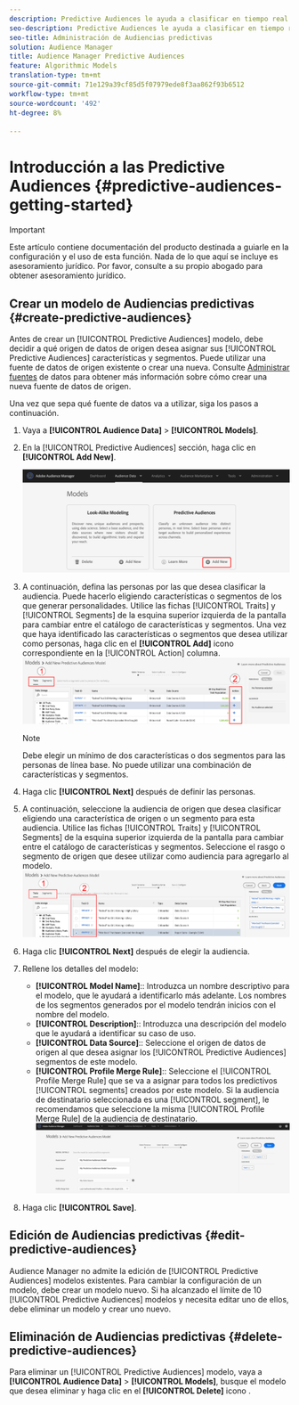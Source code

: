 ```yaml
---
description: Predictive Audiences le ayuda a clasificar en tiempo real audiencias desconocidas como personalidades diferenciadas, mediante el uso de la ciencia de datos.
seo-description: Predictive Audiences le ayuda a clasificar en tiempo real audiencias desconocidas como personalidades diferenciadas, mediante el uso de la ciencia de datos.
seo-title: Administración de Audiencias predictivas
solution: Audience Manager
title: Audience Manager Predictive Audiences
feature: Algorithmic Models
translation-type: tm+mt
source-git-commit: 71e129a39cf85d5f07979ede8f3aa862f93b6512
workflow-type: tm+mt
source-wordcount: '492'
ht-degree: 8%

---
```



# Introducción a las Predictive Audiences {#predictive-audiences-getting-started}

>[!IMPORTANT]
>Este artículo contiene documentación del producto destinada a guiarle en la configuración y el uso de esta función. Nada de lo que aquí se incluye es asesoramiento jurídico. Por favor, consulte a su propio abogado para obtener asesoramiento jurídico.

## Crear un modelo de Audiencias predictivas {#create-predictive-audiences}

Antes de crear un [!UICONTROL Predictive Audiences] modelo, debe decidir a qué origen de datos de origen desea asignar sus [!UICONTROL Predictive Audiences] características y segmentos. Puede utilizar una fuente de datos de origen existente o crear una nueva. Consulte [Administrar fuentes](https://docs.adobe.com/content/help/en/audience-manager/user-guide/features/data-sources/manage-datasources.html) de datos para obtener más información sobre cómo crear una nueva fuente de datos de origen.

Una vez que sepa qué fuente de datos va a utilizar, siga los pasos a continuación.

1. Vaya a **[!UICONTROL Audience Data]** > **[!UICONTROL Models]**.
1. En la [!UICONTROL Predictive Audiences] sección, haga clic en **[!UICONTROL Add New]**.

   ![smart-persona-add](assets/predictive-audiences-add.png)

1. A continuación, defina las personas por las que desea clasificar la audiencia. Puede hacerlo eligiendo características o segmentos de los que generar personalidades. Utilice las fichas [!UICONTROL Traits] y [!UICONTROL Segments] de la esquina superior izquierda de la pantalla para cambiar entre el catálogo de características y segmentos. Una vez que haya identificado las características o segmentos que desea utilizar como personas, haga clic en el **[!UICONTROL Add]** icono correspondiente en la [!UICONTROL Action] columna.
   ![inteligente-persona-select-personas](assets/predictive-audiences-persona.png)
   >[!NOTE]
   >Debe elegir un mínimo de dos características o dos segmentos para las personas de línea base. No puede utilizar una combinación de características y segmentos.
1. Haga clic **[!UICONTROL Next]** después de definir las personas.
1. A continuación, seleccione la audiencia de origen que desea clasificar eligiendo una característica de origen o un segmento para esta audiencia. Utilice las fichas [!UICONTROL Traits] y [!UICONTROL Segments] de la esquina superior izquierda de la pantalla para cambiar entre el catálogo de características y segmentos. Seleccione el rasgo o segmento de origen que desee utilizar como audiencia para agregarlo al modelo.
   ![smart-persona-select-audiencia](assets/predictive-audiences-audience.png)
1. Haga clic **[!UICONTROL Next]** después de elegir la audiencia.
1. Rellene los detalles del modelo:
   * **[!UICONTROL Model Name]**:: Introduzca un nombre descriptivo para el modelo, que le ayudará a identificarlo más adelante. Los nombres de los segmentos generados por el modelo tendrán inicios con el nombre del modelo.
   * **[!UICONTROL Description]**:: Introduzca una descripción del modelo que le ayudará a identificar su caso de uso.
   * **[!UICONTROL Data Source]**:: Seleccione el origen de datos de origen al que desea asignar los [!UICONTROL Predictive Audiences] segmentos de este modelo.
   * **[!UICONTROL Profile Merge Rule]**:: Seleccione el [!UICONTROL Profile Merge Rule] que se va a asignar para todos los predictivos [!UICONTROL segments] creados por este modelo. Si la audiencia de destinatario seleccionada es una [!UICONTROL segment], le recomendamos que seleccione la misma [!UICONTROL Profile Merge Rule] de la audiencia de destinatario.
      ![predictive-audiencias-save](assets/predictive-audiences-save.png)
1. Haga clic **[!UICONTROL Save]**.

## Edición de Audiencias predictivas {#edit-predictive-audiences}

Audience Manager no admite la edición de [!UICONTROL Predictive Audiences] modelos existentes. Para cambiar la configuración de un modelo, debe crear un modelo nuevo. Si ha alcanzado el límite de 10 [!UICONTROL Predictive Audiences] modelos y necesita editar uno de ellos, debe eliminar un modelo y crear uno nuevo.

## Eliminación de Audiencias predictivas {#delete-predictive-audiences}

Para eliminar un [!UICONTROL Predictive Audiences] modelo, vaya a **[!UICONTROL Audience Data]** > **[!UICONTROL Models]**, busque el modelo que desea eliminar y haga clic en el **[!UICONTROL Delete]** icono .
